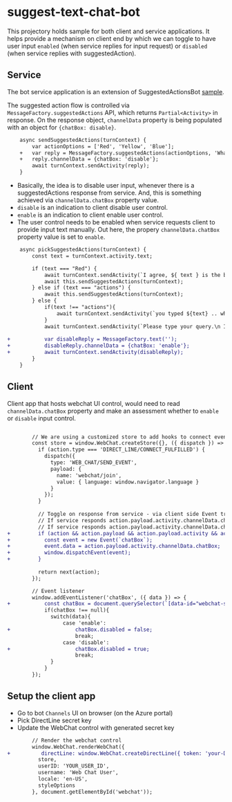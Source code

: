 # suggest-text-chat-bot

This projectory holds sample for both client and service applications. It helps provide a mechanism on client end by which we can toggle to have user input `enabled` (when service replies for input request) or `disabled` (when service replies with suggestedAction). 

## Service

The bot service application is an extension of SuggestedActionsBot [sample](https://github.com/microsoft/BotBuilder-Samples/tree/master/samples/javascript_nodejs/08.suggested-actions). 

The suggested action flow is controlled via `MessageFactory.suggestedActions` API, which returns `Partial<Activity>` in response. On the response object, `channelData` property is being populated with an object for `{chatBox: disable}`.

```diff
    async sendSuggestedActions(turnContext) {
        var actionOptions = ['Red', 'Yellow', 'Blue'];
    +   var reply = MessageFactory.suggestedActions(actionOptions, 'What is the best color?');
    +   reply.channelData = {chatBox: 'disable'};
        await turnContext.sendActivity(reply);
    }
```

-   Basically, the idea is to disable user input, whenever there is a suggestedActions response from service. And, this is something achieved via `channelData.chatBox` property value.
-   `disable` is an indication to client disable user control.
-   `enable` is an indication to client enable user control.
-   The user control needs to be enabled when service requests client to provide input text manually. Out here, the propery `channelData.chatBox` property value is set to `enable`.

```diff
    async pickSuggestedActions(turnContext) {
        const text = turnContext.activity.text;

        if (text === "Red") {
            await turnContext.sendActivity(`I agree, ${ text } is the best color.`);
            await this.sendSuggestedActions(turnContext);
        } else if (text === "actions") {            
            await this.sendSuggestedActions(turnContext);
        } else {
            if(text !== "actions"){
                await turnContext.sendActivity(`you typed ${text} .. what's next?`);
            }
            await turnContext.sendActivity(`Please type your query.\n If wanted actions again, type 'actions'.`);
            
+           var disableReply = MessageFactory.text('');
+           disableReply.channelData = {chatBox: 'enable'};
+           await turnContext.sendActivity(disableReply);
        }
    }
```

## Client

Client app that hosts webchat UI control, would need to read `channelData.chatBox` property and make an assessment whether to `enable` or `disable` input control.

```diff

        // We are using a customized store to add hooks to connect event        
        const store = window.WebChat.createStore({}, ({ dispatch }) => next => action => {
          if (action.type === 'DIRECT_LINE/CONNECT_FULFILLED') {
            dispatch({
              type: 'WEB_CHAT/SEND_EVENT',
              payload: {
                name: 'webchat/join',
                value: { language: window.navigator.language }
              }
            });
          }       
          
          // Toggle on response from service - via client side Event trigger
          // If service responds action.payload.activity.channelData.chatBox as enable, ON the user input capability
          // If service responds action.payload.activity.channelData.chatBox as disable, OFF the user input capability and continue with suggestedActions
+         if (action && action.payload && action.payload.activity && action.payload.activity.channelData && action.payload.activity.channelData.chatBox) {
+           const event = new Event(`chatBox`);
+           event.data = action.payload.activity.channelData.chatBox;
+           window.dispatchEvent(event);
+         }
          
          return next(action);
        });

        // Event listener
        window.addEventListener('chatBox', ({ data }) => {
+           const chatBox = document.querySelector(`[data-id="webchat-sendbox-input"]`);
            if(chatBox !== null){
              switch(data){
                  case 'enable':
+                     chatBox.disabled = false;
                      break;
                  case 'disable':
+                     chatBox.disabled = true;
                      break;
              }
            }
        });

```

## Setup the client app

-   Go to bot `Channels` UI on browser (on the Azure portal)
-   Pick DirectLine secret key
-   Update the WebChat control with generated secret key

```diff
        // Render the webchat control
        window.WebChat.renderWebChat({
+          directLine: window.WebChat.createDirectLine({ token: 'your-DirectLine-secret-key' }),
          store,
          userID: 'YOUR_USER_ID',
          username: 'Web Chat User',
          locale: 'en-US',
          styleOptions
        }, document.getElementById('webchat'));
```
